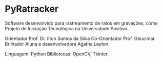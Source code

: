 # PyRatracker
Software desenvolvido para rastreamento de ratos em gravações, como Projeto de Iniciação Tecnológica na Universidade Positivo.

Orientador Prof. Dr. Ilton Santos da Silva
Co-Orientador Prof. Geucimar Brilhador
Aluna e desenvolvedora Agatha Leyton

Linguagem: Python
Bibliotecas: OpenCV, Tkinter, 
